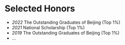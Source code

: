 
# Selected Honors
- *2022* The Outstanding Graduates of Beijing (Top 1%)
- *2021* National Scholarship (Top 1%)
- *2019* The Outstanding Graduates of Beijing (Top 1%)
- ...
